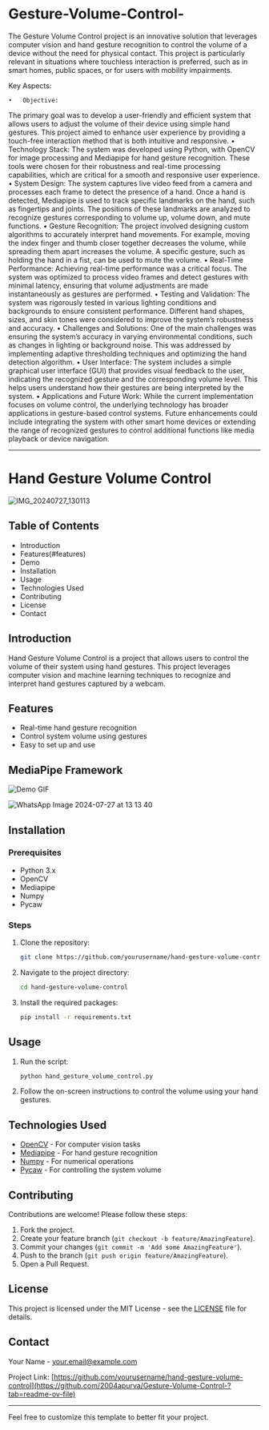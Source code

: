 # Gesture-Volume-Control-

The Gesture Volume Control project is an innovative solution that leverages computer vision and hand gesture recognition to control the volume of a device without the need for physical contact. This project is particularly relevant in situations where touchless interaction is preferred, such as in smart homes, public spaces, or for users with mobility impairments.

Key Aspects:

	•	Objective:
The primary goal was to develop a user-friendly and efficient system that allows users to adjust the volume of their device using simple hand gestures. This project aimed to enhance user experience by providing a touch-free interaction method that is both intuitive and responsive.
	•	Technology Stack:
The system was developed using Python, with OpenCV for image processing and Mediapipe for hand gesture recognition. These tools were chosen for their robustness and real-time processing capabilities, which are critical for a smooth and responsive user experience.
	•	System Design:
The system captures live video feed from a camera and processes each frame to detect the presence of a hand. Once a hand is detected, Mediapipe is used to track specific landmarks on the hand, such as fingertips and joints. The positions of these landmarks are analyzed to recognize gestures corresponding to volume up, volume down, and mute functions.
	•	Gesture Recognition:
The project involved designing custom algorithms to accurately interpret hand movements. For example, moving the index finger and thumb closer together decreases the volume, while spreading them apart increases the volume. A specific gesture, such as holding the hand in a fist, can be used to mute the volume.
	•	Real-Time Performance:
Achieving real-time performance was a critical focus. The system was optimized to process video frames and detect gestures with minimal latency, ensuring that volume adjustments are made instantaneously as gestures are performed.
	•	Testing and Validation:
The system was rigorously tested in various lighting conditions and backgrounds to ensure consistent performance. Different hand shapes, sizes, and skin tones were considered to improve the system’s robustness and accuracy.
	•	Challenges and Solutions:
One of the main challenges was ensuring the system’s accuracy in varying environmental conditions, such as changes in lighting or background noise. This was addressed by implementing adaptive thresholding techniques and optimizing the hand detection algorithm.
	•	User Interface:
The system includes a simple graphical user interface (GUI) that provides visual feedback to the user, indicating the recognized gesture and the corresponding volume level. This helps users understand how their gestures are being interpreted by the system.
	•	Applications and Future Work:
While the current implementation focuses on volume control, the underlying technology has broader applications in gesture-based control systems. Future enhancements could include integrating the system with other smart home devices or extending the range of recognized gestures to control additional functions like media playback or device navigation.

---

# Hand Gesture Volume Control

![IMG_20240727_130113](https://github.com/user-attachments/assets/6f30fe28-d414-4d93-9e8a-65e53b61173c)

## Table of Contents
- Introduction
- Features(#features)
- Demo
- Installation
- Usage
- Technologies Used
- Contributing
- License
- Contact

## Introduction
Hand Gesture Volume Control is a project that allows users to control the volume of their system using hand gestures. This project leverages computer vision and machine learning techniques to recognize and interpret hand gestures captured by a webcam.

## Features
- Real-time hand gesture recognition
- Control system volume using gestures
- Easy to set up and use

## MediaPipe Framework


![Demo GIF](path/to/your/demo.gif)

![WhatsApp Image 2024-07-27 at 13 13 40](https://github.com/user-attachments/assets/6dba9945-f8bd-44b5-bc6c-15f4f1e3a99a)



## Installation

### Prerequisites
- Python 3.x
- OpenCV
- Mediapipe
- Numpy
- Pycaw

### Steps
1. Clone the repository:
    ```sh
    git clone https://github.com/yourusername/hand-gesture-volume-control.git
    ```
2. Navigate to the project directory:
    ```sh
    cd hand-gesture-volume-control
    ```
3. Install the required packages:
    ```sh
    pip install -r requirements.txt
    ```

## Usage
1. Run the script:
    ```sh
    python hand_gesture_volume_control.py
    ```
2. Follow the on-screen instructions to control the volume using your hand gestures.

## Technologies Used
- [OpenCV](https://opencv.org/) - For computer vision tasks
- [Mediapipe](https://mediapipe.dev/) - For hand gesture recognition
- [Numpy](https://numpy.org/) - For numerical operations
- [Pycaw](https://github.com/AndreMiras/pycaw) - For controlling the system volume

## Contributing
Contributions are welcome! Please follow these steps:
1. Fork the project.
2. Create your feature branch (`git checkout -b feature/AmazingFeature`).
3. Commit your changes (`git commit -m 'Add some AmazingFeature'`).
4. Push to the branch (`git push origin feature/AmazingFeature`).
5. Open a Pull Request.

## License
This project is licensed under the MIT License - see the [LICENSE](LICENSE) file for details.

## Contact
Your Name - [your.email@example.com](mailto:apurva162003@gmail.com)

Project Link: [https://github.com/yourusername/hand-gesture-volume-control](https://github.com/2004apurva/Gesture-Volume-Control-?tab=readme-ov-file)

---

Feel free to customize this template to better fit your project.
